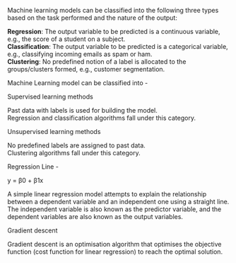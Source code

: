 Machine learning models can be classified into the following three types based on the task performed and the nature of the output:

**Regression**: The output variable to be predicted is a continuous variable, e.g., the score of a student on a subject.</br>
**Classification**: The output variable to be predicted is a categorical variable, e.g., classifying incoming emails as spam or ham.</br>
**Clustering**: No predefined notion of a label is allocated to the groups/clusters formed, e.g., customer segmentation. 

Machine Learning model can be classified into - 

Supervised learning methods

Past data with labels is used for building the model.</br>
Regression and classification algorithms fall under this category.</br>

Unsupervised learning methods

No predefined labels are assigned to past data.</br>
Clustering algorithms fall under this category.</br>

Regression Line - 

y = β0 + β1x 

A simple linear regression model attempts to explain the relationship between a dependent variable and an independent one using a straight line.</br>
The independent variable is also known as the predictor variable, and the dependent variables are also known as the output variables.

Gradient descent

Gradient descent is an optimisation algorithm that optimises the objective function (cost function for linear regression) to reach the optimal solution.
